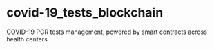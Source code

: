 # covid-19_tests_blockchain
COVID-19 PCR tests management, powered by smart contracts across health centers
